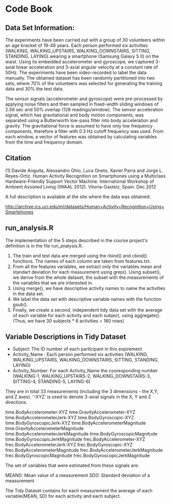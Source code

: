 # Code Book

## Data Set Information:

The experiments have been carried out with a group of 30 volunteers within an age bracket of 19-48 years. 
Each person performed six activities (WALKING, WALKING_UPSTAIRS, WALKING_DOWNSTAIRS, SITTING, STANDING, LAYING) 
wearing a smartphone (Samsung Galaxy S II) on the waist. Using its embedded accelerometer and gyroscope, 
we captured 3-axial linear acceleration and 3-axial angular velocity at a constant rate of 50Hz. The experiments 
have been video-recorded to label the data manually. The obtained dataset has been randomly partitioned into two sets, 
where 70% of the volunteers was selected for generating the training data and 30% the test data. 

The sensor signals (accelerometer and gyroscope) were pre-processed by applying noise filters and then sampled 
in fixed-width sliding windows of 2.56 sec and 50% overlap (128 readings/window). The sensor acceleration signal, 
which has gravitational and body motion components, was separated using a Butterworth low-pass filter into body 
acceleration and gravity. The gravitational force is assumed to have only low frequency components, therefore a 
filter with 0.3 Hz cutoff frequency was used. From each window, a vector of features was obtained by calculating 
variables from the time and frequency domain.


## Citation

[1] Davide Anguita, Alessandro Ghio, Luca Oneto, Xavier Parra and Jorge L. Reyes-Ortiz. Human Activity Recognition 
on Smartphones using a Multiclass Hardware-Friendly Support Vector Machine. International Workshop of Ambient Assisted 
Living (IWAAL 2012). Vitoria-Gasteiz, Spain. Dec 2012

A full description is available at the site where the data was obtained: 

http://archive.ics.uci.edu/ml/datasets/Human+Activity+Recognition+Using+Smartphones 


## run_analysis.R

The implementation of the 5 steps described in the course project's definition is in the file run_analysis.R.

1) The train and test data are merged using the rbind() and cbind() functions. The names of each column are taken from features.txt.
2) From all the features variables, we extract only the variables mean and standart deviation for each measurement using grep().
Using subset(), we derive from the whole dataset, the subset with the measurements of the variables that we are interested in. 
3) Using merge(), we have descriptive activity names to name the activities in the data set. 
4) We label the data set with descriptive variable names with the function gsub().
5) Finally, we create a second, independent tidy data set with the average of each variable for each activity and each subject, 
using aggregate(). (Thus, we have 30 subjects * 6 activities = 180 rows)


## Variable Descriptions in Tidy Dataset

- Subject: The ID number of each participant in this expirement
- Activity_Name : Each person performed six activities (WALKING, WALKING_UPSTAIRS, WALKING_DOWNSTAIRS, SITTING, STANDING, LAYING)
- Activity_Number: For each Activity_Name the cooresponding number (WALKING-1, WALKING_UPSTAIRS-2, WALKING_DOWNSTAIRS-3, SITTING-4, 
STANDING-5, LAYING-6)

They are in total 33 measurements (including the 3 dimensions - the X,Y, and Z axes).
'-XYZ' is used to denote 3-axial signals in the X, Y and Z directions.

time.BodyAccelerometer-XYZ
time.GravityAccelerometer-XYZ
time.BodyAccelerometerJerk-XYZ
time.BodyGyroscopic-XYZ
time.BodyGyroscopicJerk-XYZ
time.BodyAccelerometerMagnitude
time.GravityAccelerometerMagnitude
time.BodyAccelerometerJerkMagnitude
time.BodyGyroscopicMagnitude
time.BodyGyroscopicJerkMagnitude
frec.BodyAccelerometer-XYZ
frec.BodyAccelerometerJerk-XYZ
frec.BodyGyroscopic-XYZ
frec.BodyAccelerometerMagnitude
frec.BodyAccelerometerJerkMagnitude
frec.BodyGyroscopicMagnitude
frec.BodyGyroscopicJerkMagnitude

The set of variables that were estimated from these signals are: 

MEAN(): Mean value of a measurement 
SD(): Standard deviation of a measurement 

The Tidy Dataset contains for each measurement the average of each variable(MEAN, SD) for each activity and each subject.
